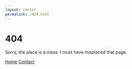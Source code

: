 ```yaml
---
layout: center
permalink: /404.html
---
```


# 404

Sorry, the place is a mess. I must have misplaced that page.

<div class="mt3">
  <a href="{{ site.baseurl }}/" class="button button-blue button-big">Home</a>
  <a href="{{ site.baseurl }}/contact/" class="button button-blue button-big">Contact</a>
</div>
